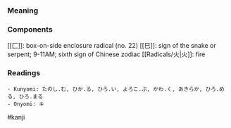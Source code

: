 ### Meaning



### Components

[[匚]]: box-on-side enclosure radical (no. 22) [[巳]]: sign of the snake or serpent; 9-11AM; sixth sign of Chinese zodiac [[Radicals/火|火]]: fire

### Readings

```
- Kunyomi: たのし.む, ひか.る, ひろ.い, よろこ.ぶ, かわ.く, あきらか, ひろ.める, ひろ.まる
- Onyomi: キ
```

#kanji